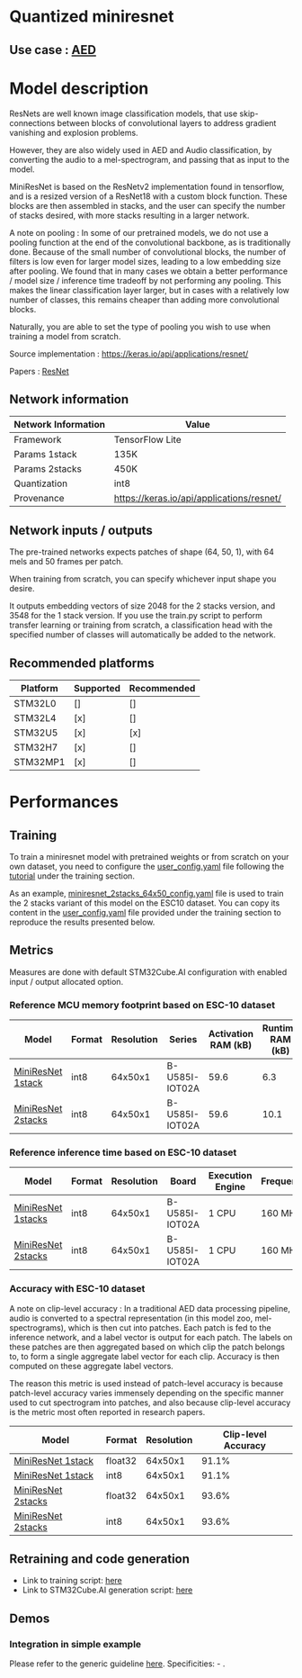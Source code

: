 # Quantized miniresnet

## **Use case** : [AED](../../../audio_event_detection/README.md)

# Model description

ResNets are well known image classification models, that use skip-connections between blocks of convolutional layers to address gradient vanishing and explosion problems.

However, they are also widely used in AED and Audio classification, by converting the audio to a mel-spectrogram, and passing that as input to the model.


MiniResNet is based on the ResNetv2 implementation found in tensorflow, and is a resized version of a ResNet18 with a custom block function. These blocks are then assembled in stacks, and the user can specify the number of stacks desired, with more stacks resulting in a larger network.

A note on pooling : In some of our pretrained models, we do not use a pooling function at the end of the convolutional backbone, as is traditionally done. Because of the small number of convolutional blocks, the number of filters is low even for larger model sizes, leading to a low embedding size after pooling.
We found that in many cases we obtain a better performance / model size / inference time tradeoff by not performing any pooling. This makes the linear classification layer larger, but in cases with a relatively low number of classes, this remains cheaper than adding more convolutional blocks.

Naturally, you are able to set the type of pooling you wish to use when training a model from scratch.


Source implementation : https://keras.io/api/applications/resnet/

Papers : [ResNet](https://arxiv.org/abs/1512.03385)

## Network information


| Network Information     |  Value          |
|-------------------------|-----------------|
|  Framework              | TensorFlow Lite |
|  Params 1stack         | 135K            |
|  Params 2stacks        | 450K            |
|  Quantization           | int8            |
|  Provenance             | https://keras.io/api/applications/resnet/ |

## Network inputs / outputs
The pre-trained networks expects patches of shape (64, 50, 1), with 64 mels and 50 frames per patch.

When training from scratch, you can specify whichever input shape you desire.

It outputs embedding vectors of size 2048 for the 2 stacks version, and 3548 for the 1 stack version. If you use the train.py script to perform transfer learning or training from scratch, a classification head with the specified number of classes will automatically be added to the network.

## Recommended platforms

| Platform | Supported | Recommended |
|----------|-----------|-----------|
| STM32L0  |[]|[]|
| STM32L4  |[x]|[]|
| STM32U5  |[x]|[x]|
| STM32H7  |[x]|[]|
| STM32MP1 |[x]|[]|

# Performances

## Training 

To train a miniresnet model with pretrained weights or from scratch on your own dataset, you need to configure the [user_config.yaml](../../scripts/training/user_config.yaml) file following the [tutorial](../../scripts/training/README.md) under the training section.

As an example, [miniresnet_2stacks_64x50_config.yaml](ST_pretrainedmodel_public_dataset/esc10/miniresnet_2stacks_64x50/miniresnet_2stacks_64x50_config.yaml) file is used to train the 2 stacks variant of this model on the ESC10 dataset. You can copy its content in the [user_config.yaml](../../scripts/training/user_config.yaml) file provided under the training section to reproduce the results presented below. 


## Metrics


Measures are done with default STM32Cube.AI configuration with enabled input / output allocated option.


### Reference MCU memory footprint based on ESC-10 dataset


| Model             | Format | Resolution | Series  | Activation RAM (kB) | Runtime RAM (kB) | Weights Flash (kB) | Code Flash (kB) | Total RAM (kB)  | Total Flash (kB) | STM32Cube.AI version  |
|-------------------|--------|------------|---------|----------------|-------------|---------------|------------|-------------|-------------|-----------------------|
| [MiniResNet 1stack ](ST_pretrainedmodel_public_dataset/esc10/miniresnet_1stacks_64x50/miniresnet_1stacks_64x50_int8.tflite) | int8 | 64x50x1 | B-U585I-IOT02A    | 59.6 | 6.3               |   127.8        |   48.8            | 66.0 | 176.7 | 7.3.0                 |
| [MiniResNet 2stacks ](ST_pretrainedmodel_public_dataset/esc10/miniresnet_2stacks_64x50/miniresnet_2stacks_64x50_int8.tflite) | int8 | 64x50x1 | B-U585I-IOT02A    | 59.6 |   10.1      |   451.8           |   58.0      | 69.7 | 509.9 | 7.3.0                 | 


### Reference inference time based on ESC-10 dataset


| Model             | Format | Resolution | Board            | Execution Engine | Frequency   | Inference time  | STM32Cube.AI version  |
|-------------------|--------|------------|------------------|------------------|-------------|-----------------|-----------------------|
| [MiniResNet 1stacks ](ST_pretrainedmodel_public_dataset/esc10/miniresnet_1stacks_64x50/miniresnet_1stacks_64x50_int8.tflite) | int8 | 64x50x1 | B-U585I-IOT02A | 1 CPU | 160 MHz | 179 ms | 7.3.0                 |
| [MiniResNet 2stacks ](ST_pretrainedmodel_public_dataset/esc10/miniresnet_2stacks_64x50/miniresnet_2stacks_64x50_int8.tflite) | int8 | 64x50x1 | B-U585I-IOT02A | 1 CPU | 160 MHz | 303 ms | 7.3.0                 |


### Accuracy with ESC-10 dataset

A note on clip-level accuracy : In a traditional AED data processing pipeline, audio is converted to a spectral representation (in this model zoo, mel-spectrograms), which is then cut into patches. Each patch is fed to the inference network, and a label vector is output for each patch. The labels on these patches are then aggregated based on which clip the patch belongs to, to form a single aggregate label vector for each clip. Accuracy is then computed on these aggregate label vectors.

The reason this metric is used instead of patch-level accuracy is because patch-level accuracy varies immensely depending on the specific manner used to cut spectrogram into patches, and also because clip-level accuracy is the metric most often reported in research papers.

| Model | Format | Resolution | Clip-level Accuracy |
|-------|--------|------------|----------------|
| [MiniResNet 1stack ](ST_pretrainedmodel_public_dataset/esc10/miniresnet_1stacks_64x50/miniresnet_1stacks_64x50.h5) | float32 | 64x50x1 | 91.1% |
| [MiniResNet 1stack ](ST_pretrainedmodel_public_dataset/esc10/miniresnet_1stacks_64x50/miniresnet_1stacks_64x50_int8.tflite) | int8 | 64x50x1 | 91.1% |
| [MiniResNet 2stacks ](ST_pretrainedmodel_public_dataset/esc10/miniresnet_2stacks_64x50/miniresnet_2stacks_64x50.h5) | float32 | 64x50x1 | 93.6% |
| [MiniResNet 2stacks ](ST_pretrainedmodel_public_dataset/esc10/miniresnet_2stacks_64x50/miniresnet_2stacks_64x50_int8.tflite) | int8 | 64x50x1 | 93.6% |


## Retraining and code generation


- Link to training script: [here](../../../audio_event_detection/scripts/training/README.md)
- Link to STM32Cube.AI generation script: [here]()


## Demos
### Integration in simple example


Please refer to the generic guideline [here](../../../audio_event_detection/scripts/deployment/README.md).
Specificities: - . 